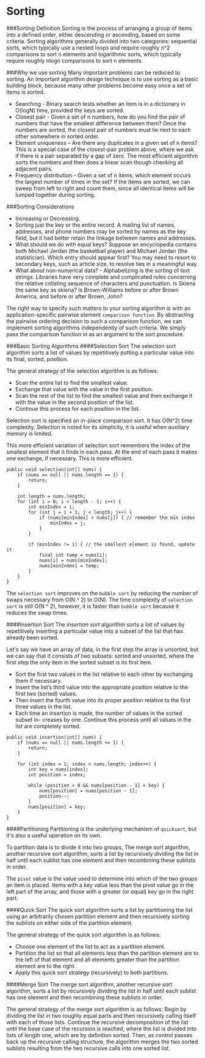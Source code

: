 Sorting
=======
###Sorting Definition
Sorting is the process of arranging a group of items into a defined order, either descending or ascending, based on some criteria. Sorting algorithms generally divided into two categories: sequential sorts, which typically use a nested loops and require roughly n^2 comparisons to sort n elements and logarithmic sorts, which typically require roughly nlogn comparisons to sort n elements.

###Why we use sorting
Many important problems can be reduced to sorting. An important algorithm design technique is to use sorting as a basic building block, because many other problems become easy once a set of items is sorted.
+ Searching - Binary search tests whether an item is in a dictionary in O(logN) time, provided the keys are sorted.
+ Closest pair - Given a set of n numbers, how do you find the pair of numbers that have the smallest difference between them? Once the numbers are sorted, the closest pair of numbers must lie next to each other somewhere in sorted order.
+ Element uniqueness – Are there any duplicates in a given set of n items? This is a special case of the closest-pair problem above, where we ask if there is a pair separated by a gap of zero. The most efficient algorithm sorts the numbers and then does a linear scan though checking all adjacent pairs.
+ Frequency distribution – Given a set of n items, which element occurs the largest number of times in the set? If the items are sorted, we can sweep
from left to right and count them, since all identical items will be lumped together during sorting.

###Sorting Considerations
+ Increasing or Decreasing.
+ Sorting just the key or the entire record. A mailing list of names, addresses, and phone numbers may be sorted by names as the key field, but it
had better retain the linkage between names and addresses.
+ What should we do with equal keys? Suppose an encyclopedia contains both Michael Jordan (the basketball player) and Michael Jordan (the statistician). Which entry should appear first? You may need to resort to secondary keys, such as article size, to resolve ties in a meaningful way.
+ What about non-numerical data? - Alphabetizing is the sorting of text strings. Libraries have very complete and complicated rules concerning the relative collating sequence of characters and punctuation. Is Skiena the same key as skiena? Is Brown-Williams before or after Brown America, and before or after Brown, John?

The right way to specify such matters to your sorting algorithm is with an application-specific pairwise element `comparison function`. By abstracting the pairwise ordering decision to such a comparison function, we can implement sorting algorithms independently of such criteria. We simply pass the comparison function in as an argument to the sort procedure.

###Basic Sorting Algorithms
####Selection Sort
The selection sort algorithm sorts a list of values by repetitively putting a particular value into its final, sorted, position.

The general strategy of the selection algorithm is as follows:
+ Scan the entire list to find the smallest value.
+ Exchange that value with the value in the first position.
+ Scan the rest of the list to find the smallest value and then exchange it with the value in the second position of the list.
+ Continue this process for each position in the list.

Selection sort is specified an in-place comparison sort. It has O(N^2) time complexity. Selection is noted for its simplicity, it is useful when auxiliary memory is limited.

This more efficient variation of selection sort remembers the index of the smallest element that it finds in each pass. At the end of each pass it makes one exchange, if necessary. This is more efficient.
```
public void selection(int[] nums) {
    if (nums == null || nums.length == 1) {
        return;
    }

    int length = nums.length;
    for (int i = 0; i < length - 1; i++) {
        int minIndex = i;
        for (int j = i + 1; j < length; j++) {
            if (nums[minIndex] > nums[j]) { // remember the min index
                minIndex = j;
            }
        }

        if (minIndex != i) { // the smallest element is found, update it
            final int temp = nums[i];
            nums[i] = nums[minIndex];
            nums[minIndex] = temp;
        }
    }
}
```

The `selection sort` improves on the `bubble sort` by reducing the number of swaps necessary from O(N ^ 2) to O(N). The time complexity of `selection sort` is still O(N ^ 2), however, it is faster than `bubble sort` because it reduces the swap times.

####Insertion Sort
The _insertion sort_ algorithm sorts a list of values by repetitively inserting a particular value into a subset of the list that has already been sorted.

Let's say we have an array of data, in the first step the array is unsorted, but we can say that it consists of two subsets: sorted and unsorted, where the first step the only item in the sorted subset is its first item.

+ Sort the first two values in the list relative to each other by exchanging them if necessary.
+ Insert the list’s third value into the appropriate position relative to the first two (sorted) values.
+ Then insert the fourth value into its proper position relative to the first three values in the list.
+ Each time an insertion is made, the number of values in the sorted subset in- creases by one. Continue this process until all values in the list are completely sorted.

```
public void insertion(int[] nums) {
    if (nums == null || nums.length <= 1) {
        return;
    }

    for (int index = 1; index < nums.length; index++) {
        int key = nums[index];
        int position = index;

        while (position > 0 && nums[position - 1] > key) {
            nums[position] = nums[position - 1];
            position--;
        }
        nums[position] = key;
    }
}
```

####Partitioning
Partitioning is the underlying mechanism of `quicksort`, but it's also a useful operation on its own.

To partition data is to divide it into two groups, The merge sort algorithm, another recursive sort algorithm, sorts a list by recursively dividing the list in half until each sublist has one element and then recombining these sublists in order.

The `pivot` value is the value used to determine into which of the two groups an item is placed. Items with a key value less than the pivot value go in the left part of the array, and those with a greater (or equal) key go in the right part.

####Quick Sort
The quick sort algorithm sorts a list by partitioning the list using an arbitrarily chosen partition element and then recursively sorting the sublists on either side of the partition element.

The general strategy of the quick sort algorithm is as follows:
+ Choose one element of the list to act as a partition element.
+ Partition the list so that all elements less than the partition element are to the left of that element and all elements greater than the partition element are to the right.
+ Apply this quick sort strategy (recursively) to both partitions.

####Merge Sort
The merge sort algorithm, another recursive sort algorithm, sorts a list by recursively dividing the list in half until each sublist has one element and then recombining these sublists in order.

The general strategy of the merge sort algorithm is as follows: Begin by dividing the list in two roughly equal parts and then recursively calling itself with each of those lists. Continue the recursive decomposition of the list until the base case of the recursion is reached, where the list is divided into lists of length one, which are by definition sorted. Then, as control passes back up the recursive calling structure, the algorithm merges the two sorted sublists resulting from the two recursive calls into one sorted list.

